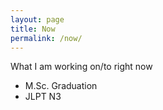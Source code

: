 ```yaml
---
layout: page
title: Now
permalink: /now/
---
```


What I am working on/to right now

- M.Sc. Graduation
- JLPT N3
